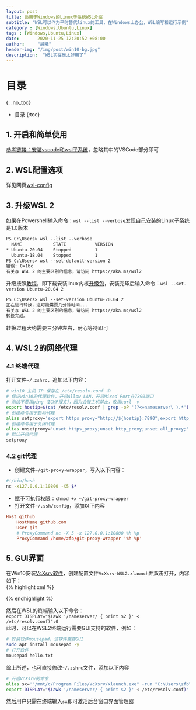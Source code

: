 ```yaml
---
layout: post
title: 适用于Windows的Linux子系统WSL介绍
subtitle: "WSL可以作为平时替代linux的工具，在Windows上办公，WSL编写和运行示例"
category : [Windows,Ubuntu,Linux]
tags : [Windows,Ubuntu,Linux]
date:       2020-11-25 12:20:52 +08:00
author:     "晨曦"
header-img: "/img/post/win10-bg.jpg"
description:  "WSL实在是太好用了"
---
```

  
# 目录
{: .no_toc}

* 目录
{:toc}

## 1. 开启和简单使用
[参考链接：安装vscode和wsl子系统](https://blog.whuzfb.cn/blog/2020/07/04/itensor_vscode/#1-%E5%AE%89%E8%A3%85vscode%E5%92%8Cwsl%E5%AD%90%E7%B3%BB%E7%BB%9F)，忽略其中的VSCode部分即可
## 2. WSL配置选项
详见网页[wsl-config](https://docs.microsoft.com/zh-cn/windows/wsl/wsl-config#configure-per-distro-launch-settings-with-wslconf)

## 3. 升级WSL 2
如果在Powershell输入命令：`wsl --list --verbose`发现自己安装的Linux子系统是1.0版本  
```txt
PS C:\Users> wsl --list --verbose
  NAME            STATE           VERSION
* Ubuntu-20.04    Stopped         1
  Ubuntu-18.04    Stopped         1
PS C:\Users> wsl --set-default-version 2
错误: 0x1bc
有关与 WSL 2 的主要区别的信息，请访问 https://aka.ms/wsl2
```
升级按照[教程](https://docs.microsoft.com/zh-cn/windows/wsl/install-win10#set-your-distribution-version-to-wsl-1-or-wsl-2)，即下载安装linux内核[升级包](https://docs.microsoft.com/zh-cn/windows/wsl/wsl2-kernel)，安装完毕后输入命令：`wsl --set-version Ubuntu-20.04 2`  
```txt
PS C:\Users> wsl --set-version Ubuntu-20.04 2
正在进行转换，这可能需要几分钟时间...
有关与 WSL 2 的主要区别的信息，请访问 https://aka.ms/wsl2
转换完成。
```
转换过程大约需要三分钟左右，耐心等待即可
## 4. WSL 2的网络代理
### 4.1 终端代理
打开文件`~/.zshrc`，追加以下内容：  
```bash
# win10 主机 IP 保存在 /etc/resolv.conf 中
# 保证win10的代理软件，开启Allow LAN，开启Mixed Port在7890端口
# 测试不要用ping（ICMP报文），因为会被主机禁止，改用curl -v
export hostip=$(cat /etc/resolv.conf | grep -oP '(?<=nameserver\ ).*')
# 创建命令用于启动代理
alias setproxy='export https_proxy="http://${hostip}:7890";export http_proxy="http://${hostip}:7890";export all_proxy="socks5://${hostip}:7890";'
# 创建命令用于关闭代理
alias unsetproxy='unset https_proxy;unset http_proxy;unset all_proxy;'
# 默认开启代理
setproxy
```
### 4.2 git代理
* 创建文件`~/git-proxy-wrapper`，写入以下内容：  
```bash
#!/bin/bash
nc -x127.0.0.1:10800 -X5 $*
```
* 赋予可执行权限：`chmod +x ~/git-proxy-wrapper`
* 打开文件`~/.ssh/config`，添加以下内容  
```conf
Host github
    HostName github.com
    User git
    # ProxyCommand nc -X 5 -x 127.0.0.1:10800 %h %p
    ProxyCommand /home/zfb/git-proxy-wrapper '%h %p'
```
## 5. GUI界面
在Win10安装[VcXsrv软件](https://sourceforge.net/projects/vcxsrv/files/vcxsrv/)，创建配置文件`VcXsrv-WSL2.xlaunch`并双击打开，内容如下：  
{% highlight xml %}
<?xml version="1.0" encoding="UTF-8"?>
<XLaunch 
    WindowMode="MultiWindow" 
    ClientMode="NoClient" 
    LocalClient="False" 
    Display="-1" 
    LocalProgram="xcalc" 
    RemoteProgram="xterm" 
    RemotePassword="" 
    PrivateKey="" 
    RemoteHost="" 
    RemoteUser="" 
    XDMCPHost="" 
    XDMCPBroadcast="False" 
    XDMCPIndirect="False" 
    Clipboard="True" 
    ClipboardPrimary="True" 
    ExtraParams="" 
    Wgl="False" 
    DisableAC="True" 
    XDMCPTerminate="False"/>
{% endhighlight %}

然后在WSL的终端输入以下命令：  
`export DISPLAY="$(awk '/nameserver/ { print $2 }' < /etc/resolv.conf)":0`  
此时，可以在WSL2终端运行需要GUI支持的软件，例如：  
```bash
# 安装软件mousepad，该软件需要GUI
sudo apt install mousepad -y
# 打开软件
mousepad hello.txt
```
综上所述，也可直接修改`~/.zshrc`文件，添加以下内容  
```bash
# 开启VcXsrv的命令
alias sx='"/mnt/c/Program Files/VcXsrv/xlaunch.exe" -run "C:\Users\zfb\Desktop\VcXsrv-WSL2.xlaunch"'
export DISPLAY="$(awk '/nameserver/ { print $2 }' < /etc/resolv.conf)":0
```
然后用户只需在终端输入`sx`即可激活后台窗口界面管理器